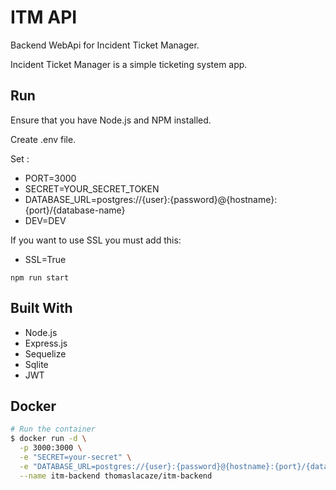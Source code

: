 # ITM API

Backend WebApi for Incident Ticket Manager.

Incident Ticket Manager is a simple ticketing system app.

## Run

Ensure that you have Node.js and NPM installed.

Create .env file.

Set : 
- PORT=3000
- SECRET=YOUR_SECRET_TOKEN
- DATABASE_URL=postgres://{user}:{password}@{hostname}:{port}/{database-name}
- DEV=DEV

If you want to use SSL you must add this:
- SSL=True

```
npm run start
```

## Built With

- Node.js
- Express.js
- Sequelize
- Sqlite
- JWT

## Docker

```sh
# Run the container
$ docker run -d \
  -p 3000:3000 \
  -e "SECRET=your-secret" \
  -e "DATABASE_URL=postgres://{user}:{password}@{hostname}:{port}/{database-name}" \
  --name itm-backend thomaslacaze/itm-backend
```
